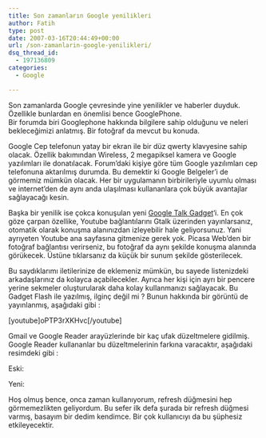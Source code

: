 ```yaml
---
title: Son zamanların Google yenilikleri
author: Fatih
type: post
date: 2007-03-16T20:44:49+00:00
url: /son-zamanlarin-google-yenilikleri/
dsq_thread_id:
  - 197136809
categories:
  - Google

---
```

Son zamanlarda Google çevresinde yine yenilikler ve haberler duyduk. Özellikle bunlardan en önemlisi bence GooglePhone.  
Bir forumda biri Googlephone hakkında bilgilere sahip olduğunu ve neleri bekleceğimizi anlatmış. Bir fotoğraf da mevcut bu konuda.

Google Cep telefonun yatay bir ekran ile bir düz qwerty klavyesine sahip olacak. Özellik bakımından Wireless, 2 megapiksel kamera ve Google yazılımları ile donatılacak. Forum&#8217;daki kişiye göre tüm Google yazılımları cep telefonuna aktarılmış durumda. Bu demektir ki Google Belgeler&#8217;i de görmemiz mümkün olacak. Her bir uygulamanın birbirileriyle uyumlu olması ve internet&#8217;den de aynı anda ulaşılması kullananlara çok büyük avantajlar sağlayacağı kesin.  
<!--more-->

  
Başka bir yenilik ise çokca konuşulan yeni [Google Talk Gadget][1]&#8216;i. En çok göze çarpan özellike, Youtube bağlantılarını Gtalk üzerinden yayınlarsanız, otomatik olarak konuşma alanınızdan izleyebilir hale geliyorsunuz. Yani ayrıyeten Youtube ana sayfasına gitmenize gerek yok. Picasa Web&#8217;den bir fotoğraf bağlantısı verirseniz, bu fotoğraf da aynı şekilde konuşma alanında görükecek. Üstüne tıklarsanız da küçük bir sunum şekilde gösterilecek.

Bu saydıklarımı iletilerinize de eklemeniz mümkün, bu sayede listenizdeki arkadaşlarınız da kolayca açabilecekler. Ayrıca her kişi için ayrı bir pencere yerine sekmeler oluşturularak daha kolay kullanmanızı sağlayacak. Bu Gadget Flash ile yazılmış, ilginç değil mi ? Bunun hakkında bir görüntü de yayınlanmış, aşağıdaki gibi :

[youtube]oPTP3rXKHvc[/youtube]

Gmail ve Google Reader arayüzlerinde bir kaç ufak düzeltmelere gidilmiş. Google Reader kullananlar bu düzeltmelerinin farkına varacaktır, aşağıdaki resimdeki gibi :

Eski:

Yeni:

Hoş olmuş bence, onca zaman kullanıyorum, refresh düğmesini hep görmemezlikten geliyordum. Bu sefer ilk defa şurada bir refresh düğmesi varmış, basayım bir dedim kendimce. Bir çok kullanıcıyı da bu şüphesiz etkileyecektir.

 [1]: http://googleblog.blogspot.com/2007/03/talk-on-your-personalized-homepage.html
